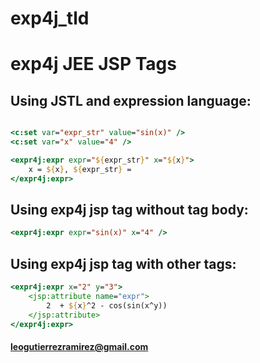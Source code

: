 # exp4j_tld

# exp4j JEE JSP Tags

## Using JSTL and expression language:
```jsp

<c:set var="expr_str" value="sin(x)" />
<c:set var="x" value="4" />

<expr4j:expr expr="${expr_str}" x="${x}">
    x = ${x}, ${expr_str} = 
</expr4j:expr>
```

## Using exp4j jsp tag without tag body:

```jsp
<expr4j:expr expr="sin(x)" x="4" />
```

## Using exp4j jsp tag with other tags:

```jsp
<expr4j:expr x="2" y="3">
    <jsp:attribute name="expr">
        2  + ${x}^2 - cos(sin(x^y))
    </jsp:attribute>
</expr4j:expr>
```

#### leogutierrezramirez@gmail.com